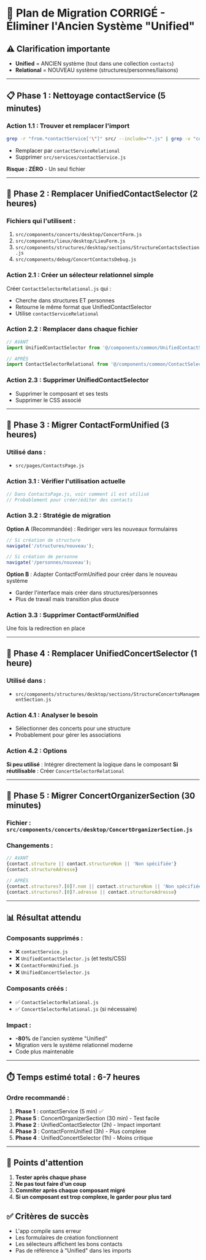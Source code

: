 # 🎯 Plan de Migration CORRIGÉ - Éliminer l'Ancien Système "Unified"

## ⚠️ Clarification importante
- **Unified** = ANCIEN système (tout dans une collection `contacts`)
- **Relational** = NOUVEAU système (structures/personnes/liaisons)

---

## 📋 Phase 1 : Nettoyage contactService (5 minutes)

### Action 1.1 : Trouver et remplacer l'import
```bash
grep -r "from.*contactService['\"]" src/ --include="*.js" | grep -v "contactServiceRelational"
```
- Remplacer par `contactServiceRelational`
- Supprimer `src/services/contactService.js`

**Risque : ZÉRO** - Un seul fichier

---

## 🔄 Phase 2 : Remplacer UnifiedContactSelector (2 heures)

### Fichiers qui l'utilisent :
1. `src/components/concerts/desktop/ConcertForm.js`
2. `src/components/lieux/desktop/LieuForm.js`
3. `src/components/structures/desktop/sections/StructureContactsSection.js`
4. `src/components/debug/ConcertContactsDebug.js`

### Action 2.1 : Créer un sélecteur relationnel simple
Créer `ContactSelectorRelational.js` qui :
- Cherche dans structures ET personnes
- Retourne le même format que UnifiedContactSelector
- Utilise `contactServiceRelational`

### Action 2.2 : Remplacer dans chaque fichier
```javascript
// AVANT
import UnifiedContactSelector from '@/components/common/UnifiedContactSelector';

// APRÈS
import ContactSelectorRelational from '@/components/common/ContactSelectorRelational';
```

### Action 2.3 : Supprimer UnifiedContactSelector
- Supprimer le composant et ses tests
- Supprimer le CSS associé

---

## 📝 Phase 3 : Migrer ContactFormUnified (3 heures)

### Utilisé dans :
- `src/pages/ContactsPage.js`

### Action 3.1 : Vérifier l'utilisation actuelle
```javascript
// Dans ContactsPage.js, voir comment il est utilisé
// Probablement pour créer/éditer des contacts
```

### Action 3.2 : Stratégie de migration
**Option A** (Recommandée) : Rediriger vers les nouveaux formulaires
```javascript
// Si création de structure
navigate('/structures/nouveau');

// Si création de personne
navigate('/personnes/nouveau');
```

**Option B** : Adapter ContactFormUnified pour créer dans le nouveau système
- Garder l'interface mais créer dans structures/personnes
- Plus de travail mais transition plus douce

### Action 3.3 : Supprimer ContactFormUnified
Une fois la redirection en place

---

## 🎯 Phase 4 : Remplacer UnifiedConcertSelector (1 heure)

### Utilisé dans :
- `src/components/structures/desktop/sections/StructureConcertsManagementSection.js`

### Action 4.1 : Analyser le besoin
- Sélectionner des concerts pour une structure
- Probablement pour gérer les associations

### Action 4.2 : Options
**Si peu utilisé** : Intégrer directement la logique dans le composant
**Si réutilisable** : Créer `ConcertSelectorRelational`

---

## 🔧 Phase 5 : Migrer ConcertOrganizerSection (30 minutes)

### Fichier : `src/components/concerts/desktop/ConcertOrganizerSection.js`

### Changements :
```javascript
// AVANT
{contact.structure || contact.structureNom || 'Non spécifiée'}
{contact.structureAdresse}

// APRÈS
{contact.structures?.[0]?.nom || contact.structureNom || 'Non spécifiée'}
{contact.structures?.[0]?.adresse || contact.structureAdresse}
```

---

## 📊 Résultat attendu

### Composants supprimés :
- ❌ `contactService.js`
- ❌ `UnifiedContactSelector.js` (et tests/CSS)
- ❌ `ContactFormUnified.js`
- ❌ `UnifiedConcertSelector.js`

### Composants créés :
- ✅ `ContactSelectorRelational.js`
- ✅ `ConcertSelectorRelational.js` (si nécessaire)

### Impact :
- **-80%** de l'ancien système "Unified"
- Migration vers le système relationnel moderne
- Code plus maintenable

---

## ⏱️ Temps estimé total : 6-7 heures

### Ordre recommandé :
1. **Phase 1** : contactService (5 min) ✅
2. **Phase 5** : ConcertOrganizerSection (30 min) - Test facile
3. **Phase 2** : UnifiedContactSelector (2h) - Impact important
4. **Phase 3** : ContactFormUnified (3h) - Plus complexe
5. **Phase 4** : UnifiedConcertSelector (1h) - Moins critique

---

## 🚫 Points d'attention

1. **Tester après chaque phase**
2. **Ne pas tout faire d'un coup**
3. **Commiter après chaque composant migré**
4. **Si un composant est trop complexe, le garder pour plus tard**

## ✅ Critères de succès

- L'app compile sans erreur
- Les formulaires de création fonctionnent
- Les sélecteurs affichent les bons contacts
- Pas de référence à "Unified" dans les imports